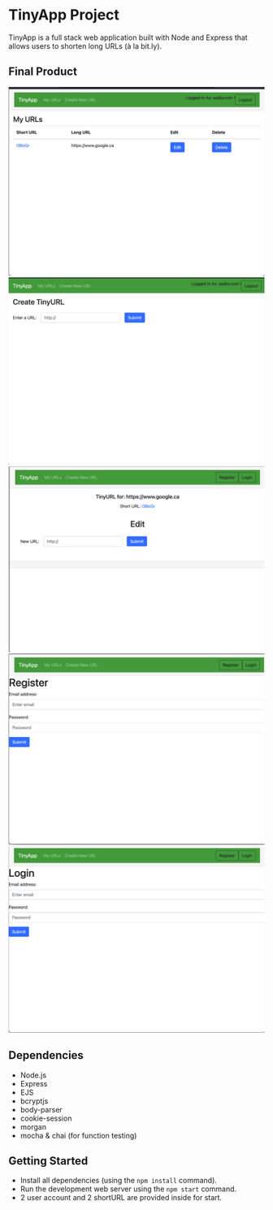 # TinyApp Project

TinyApp is a full stack web application built with Node and Express that allows users to shorten long URLs (à la bit.ly).

## Final Product

!["Index page"](https://github.com/cheungjoshua/tinyapp/blob/main/docs/Screen%20Shot%202022-05-19%20at%2021.01.00.png?raw=true)
!["Create ShortURL"](https://github.com/cheungjoshua/tinyapp/blob/main/docs/Screen%20Shot%202022-05-19%20at%2021.00.22.png?raw=true)
!["Edit ShortURL"](https://github.com/cheungjoshua/tinyapp/blob/main/docs/Screen%20Shot%202022-05-19%20at%2021.01.42.png?raw=true)
!["Register page"](https://github.com/cheungjoshua/tinyapp/blob/main/docs/Screen%20Shot%202022-05-19%20at%2021.15.45.png?raw=true)
!["Login page"](https://github.com/cheungjoshua/tinyapp/blob/main/docs/Screen%20Shot%202022-05-19%20at%2021.16.21%201.png?raw=true)

## Dependencies

- Node.js
- Express
- EJS
- bcryptjs
- body-parser
- cookie-session
- morgan
- mocha & chai (for function testing)

## Getting Started

- Install all dependencies (using the `npm install` command).
- Run the development web server using the `npm start` command.
- 2 user account and 2 shortURL are provided inside for start.
